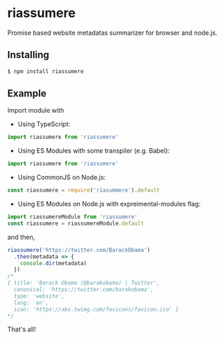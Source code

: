 riassumere
===
Promise based website metadatas summarizer for browser and node.js.

Installing
---
```bash
$ npm install riassumere
```

Example
---
Import module with

- Using TypeScript:

```typescript
import riassumere from 'riassumere'
```

- Using ES Modules with some transpiler (e.g. Babel):

```javascript
import riassumere from 'riassumere'
```

- Using CommonJS on Node.js:

```javascript
const riassumere = require('riasummere').default
```

- Using ES Modules on Node.js with expreimental-modules flag:

```javascript
import riassumereModule from 'riassumere'
const riassumere = riassumereModule.default
```

and then,
```javascript
riassumere('https://twitter.com/BarackObama')
  .then(metadata => {
    console.dir(metadata)
  })
/*
{ title: 'Barack Obama (@barakobama) | Twitter',
  canonical: 'https://twitter.com/barakobama',
  type: 'website',
  lang: 'en',
  icon: 'https://abs.twimg.com/favicons/favicon.ico' }
*/
```

That's all!
